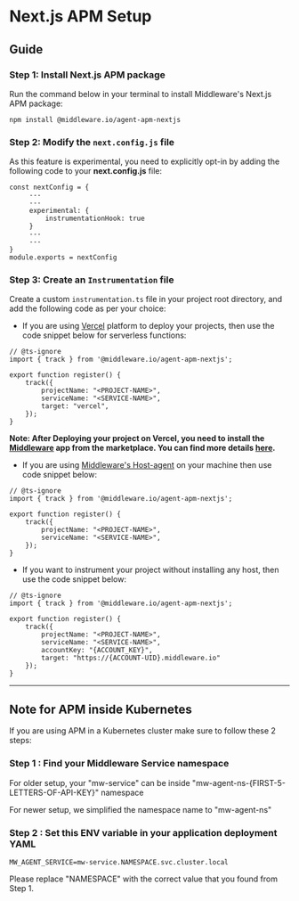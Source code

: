 # Next.js APM Setup

## Guide

### Step 1: Install Next.js APM package

Run the command below in your terminal to install Middleware's Next.js APM package:
```
npm install @middleware.io/agent-apm-nextjs
```

### Step 2: Modify the `next.config.js` file

As this feature is experimental, you need to explicitly opt-in by adding the following code to your **next.config.js** file:
```
const nextConfig = {
     ---
     ---
     experimental: {
         instrumentationHook: true
     }
     ---
     ---
}
module.exports = nextConfig
```

### Step 3: Create an `Instrumentation` file

Create a custom `instrumentation.ts` file in your project root directory, and add the following code as per your choice:

- If you are using [Vercel](https://vercel.com/) platform to deploy your projects, then use the code snippet below for serverless functions:
```
// @ts-ignore
import { track } from '@middleware.io/agent-apm-nextjs';

export function register() {
    track({
        projectName: "<PROJECT-NAME>",
        serviceName: "<SERVICE-NAME>",
        target: "vercel",
    });
}
```
**Note: After Deploying your project on Vercel, you need to install the [Middleware](https://vercel.com/integrations/middleware) app from the marketplace. You can find more details [here](https://docs.middleware.io/docs/vercel).**
- If you are using [Middleware's Host-agent](https://docs.middleware.io/docs/installation) on your machine then use code snippet below:
```
// @ts-ignore
import { track } from '@middleware.io/agent-apm-nextjs';

export function register() {
    track({
        projectName: "<PROJECT-NAME>",
        serviceName: "<SERVICE-NAME>",
    });
}
```
- If you want to instrument your project without installing any host, then use the code snippet below:
```
// @ts-ignore
import { track } from '@middleware.io/agent-apm-nextjs';

export function register() {
    track({
        projectName: "<PROJECT-NAME>",
        serviceName: "<SERVICE-NAME>",
        accountKey: "{ACCOUNT_KEY}",
        target: "https://{ACCOUNT-UID}.middleware.io"
    });
}
```
---------------------

## Note for APM inside Kubernetes

If you are using APM in a Kubernetes cluster make sure to follow these 2 steps:

### Step 1 : Find your Middleware Service namespace
For older setup, your "mw-service" can be inside "mw-agent-ns-{FIRST-5-LETTERS-OF-API-KEY}" namespace

For newer setup, we simplified the namespace name to "mw-agent-ns"

### Step 2 : Set this ENV variable in your application deployment YAML
```
MW_AGENT_SERVICE=mw-service.NAMESPACE.svc.cluster.local
```
Please replace "NAMESPACE" with the correct value that you found from Step 1.
